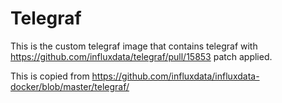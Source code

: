 # Telegraf

This is the custom telegraf image that contains telegraf with https://github.com/influxdata/telegraf/pull/15853 patch applied.

This is copied from https://github.com/influxdata/influxdata-docker/blob/master/telegraf/
